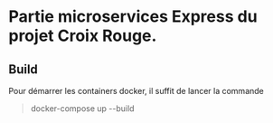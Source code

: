 # Partie microservices Express du projet Croix Rouge.

## Build

Pour démarrer les containers docker, il suffit de lancer la commande 

> docker-compose up --build
